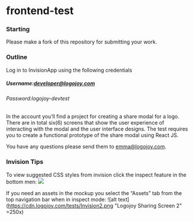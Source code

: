 # frontend-test

### Starting
Please make a fork of this repository for submitting your work.

### Outline
Log in to InvisionApp using the following credentials

##### Username:developer@logojoy.com
###### Password:logojoy-devtest

In the account you’ll find a project for creating a share modal for a logo. There are in total six(6) screens that show the user experience of interacting with the modal and the user interface designs. The test requires you to create a functional prototype of the share modal using React JS.

You have any questions please send them to emma@logojoy.com.


### Invision Tips
To view suggested CSS styles from invision click the inspect feature in the bottom men:
<img src="https://cdn.logojoy.com/tests/Invision1.pn" style="max-width:250px"/>

If you need an assets in the mockup you select the “Assets” tab from the top navigation bar when in inspect mode:
![alt text](https://cdn.logojoy.com/tests/Invision2.png "Logojoy Sharing Screen 2" =250x)
